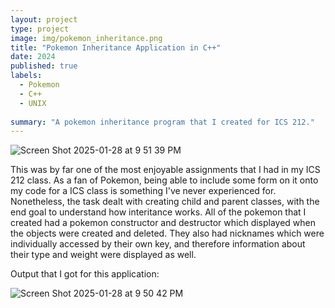 ```yaml
---
layout: project
type: project
image: img/pokemon_inheritance.png
title: "Pokemon Inheritance Application in C++"
date: 2024
published: true
labels:
  - Pokemon
  - C++
  - UNIX
    
summary: "A pokemon inheritance program that I created for ICS 212."
---
```


![Screen Shot 2025-01-28 at 9 51 39 PM](https://github.com/user-attachments/assets/aff24f96-d871-454a-a446-01b2387b85f3)

This was by far one of the most enjoyable assignments that I had in my ICS 212 class. As a fan of Pokemon, being able to include some form on it onto my code for a ICS class is something I've never experienced for. Nonetheless, the task dealt with creating child and parent classes, with the end goal to understand how interitance works. All of the pokemon that I created had a pokemon constructor and destructor which displayed when the objects were created and deleted. They also had nicknames which were individually accessed by their own key, and therefore information about their type and weight were displayed as well.

Output that I got for this application:


![Screen Shot 2025-01-28 at 9 50 42 PM](https://github.com/user-attachments/assets/d75b57a7-faac-47bf-aff4-74ecbbb5fd6c)



